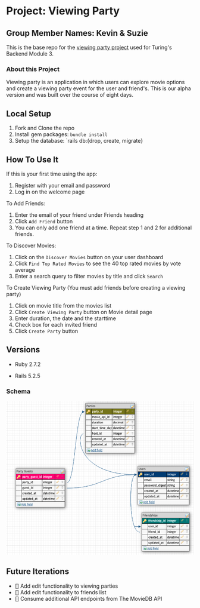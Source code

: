 # Project: Viewing Party
## Group Member Names: Kevin & Suzie

This is the base repo for the [viewing party project](https://backend.turing.io/module3/projects/viewing_party) used for Turing's Backend Module 3.

### About this Project

Viewing party is an application in which users can explore movie options and create a viewing party event for the user and friend's. This is our alpha version and was built over the course of eight days. 

## Local Setup

1. Fork and Clone the repo
2. Install gem packages: `bundle install`
3. Setup the database: `rails db:{drop, create, migrate}

## How To Use It 
If this is your first time using the app: 
1. Register with your email and password 
2. Log in on the welcome page 

To Add Friends: 
1. Enter the email of your friend under Friends heading
2. Click `Add Friend` button
3. You can only add one friend at a time. Repeat step 1 and 2 for additional friends. 

To Discover Movies: 
1. Click on the `Discover Movies` button on your user dashboard 
2. Click `Find Top Rated Movies` to see the 40 top rated movies by vote average 
3. Enter a search query to filter movies by title and click `Search` 

To Create Viewing Party
(You must add friends before creating a viewing party)
1. Click on movie title from the movies list
2. Click `Create Viewing Party` button on Movie detail page
3. Enter duration, the date and the starttime 
4. Check box for each invited friend 
5. Click `Create Party` button 

## Versions

- Ruby 2.7.2

- Rails 5.2.5

### Schema 
![alt text](./21_M3-viewing-party-schema.png "Schema Diagram")

## Future Iterations 
- [] Add edit functionality to viewing parties 
- [] Add edit functionality to friends list 
- [] Consume additional API endpoints from The MovieDB API

